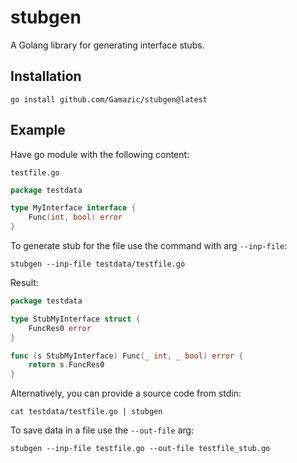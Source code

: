 # stubgen

A Golang library for generating interface stubs.

## Installation

```shell
go install github.com/Gamazic/stubgen@latest
```

## Example

Have go module with the following content: 

`testfile.go`
```go
package testdata

type MyInterface interface {
	Func(int, bool) error
}

```

To generate stub for the file use the command with arg `--inp-file`:

```shell
stubgen --inp-file testdata/testfile.go
```

Result:

```go
package testdata

type StubMyInterface struct {
	FuncRes0 error
}

func (s StubMyInterface) Func(_ int, _ bool) error {
	return s.FuncRes0
}

```

Alternatively, you can provide a source code from stdin:

```shell
cat testdata/testfile.go | stubgen
```

To save data in a file use the `--out-file` arg:

```shell
stubgen --inp-file testfile.go --out-file testfile_stub.go
```
